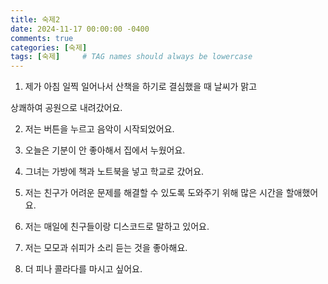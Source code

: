 ```yaml
---
title: 숙제2
date: 2024-11-17 00:00:00 -0400
comments: true
categories: [숙제]
tags: [숙제]     # TAG names should always be lowercase
---
```


1. 제가 아침 일찍 일어나서 산책을 하기로 결심했을 때 날씨가 맑고 

상쾌하여 공원으로 내려갔어요.

2. 저는 버튼을 누르고 음악이 시작되었어요.

3. 오늘은 기분이 안 좋아해서 집에서 누웠어요.

4. 그녀는 가방에 책과 노트북을 넣고 학교로 갔어요.

5. 저는 친구가 어려운 문제를 해결할 수 있도록 도와주기 위해 많은 시간을 할애했어요.

6. 저는 매일에 친구들이랑 디스코드로 말하고 있어요.

7. 저는 모모과 쉬피가 소리 듣는 것을 좋아해요.

8. 더 피나 콜라다를 마시고 싶어요.
